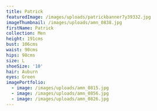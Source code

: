 ```yaml
---
title: Patrick
featuredImage: /images/uploads/patrickbanner7y39332.jpg
imageThumbnail: /images/uploads/amn_0838.jpg
firstName: Patrick
collection: Men
height: 191cms
bust: 106cms
waist: 90cms
hips: 98cms
size: L
shoeSize: '10'
hair: Auburn
eyes: Green
imagePortfolio:
  - image: /images/uploads/amn_0815.jpg
  - image: /images/uploads/amn_0856.jpg
  - image: /images/uploads/amn_0826.jpg
---
```


